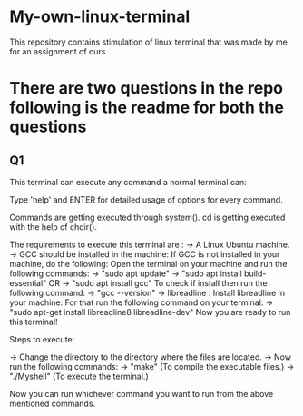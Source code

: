 # My-own-linux-terminal
This repository contains stimulation of linux terminal that was made by me for an assignment of ours

# There are two questions in the repo following is the readme for both the questions

## Q1
This terminal can execute any command a normal terminal can:

Type 'help' and ENTER for detailed usage of options for every command.
	
Commands are getting executed through system().
cd is getting executed with the help of chdir().

The requirements to execute this terminal are :
-> A Linux Ubuntu machine.
-> GCC should be installed in the machine:
	If GCC is not installed in your machine, do the following:
	Open the terminal on your machine and run the following commands:
		-> "sudo apt update"
		-> "sudo apt install build-essential"
		OR
		-> "sudo apt install gcc"
	To check if install then run the following command:
	        -> "gcc --version"
-> libreadline :
Install libreadline in your machine:
For that run the following command on your terminal:
		-> "sudo apt-get install libreadline8 libreadline-dev"
Now you are ready to run this terminal!

Steps to execute:

-> Change the directory to the directory where the files are located.
-> Now run the following commands: 
    -> "make" (To compile the executable files.)
    -> "./Myshell" (To execute the terminal.)

Now you can run whichever command you want to run from the above mentioned commands.
